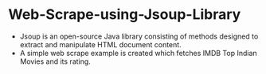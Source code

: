 # Web-Scrape-using-Jsoup-Library

- Jsoup is an open-source Java library consisting of methods designed to extract and manipulate HTML document content.
- A simple web scrape example is created which fetches IMDB Top Indian Movies and its rating.
